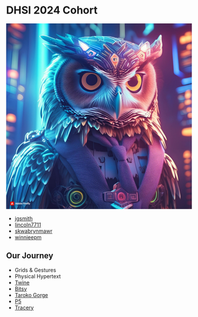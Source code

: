 # DHSI 2024 Cohort

![Owl generated with Firefly](owl.jpg)

- [jgsmith](https://jgsmith.GitHub.io/CM-DHSI-2024/)
- [lincoln7711](https://lincoln7711.github.io/DHSI_CM_Showcase/)
- [skwabrynmawr](https://skwabrynmawr.github.io/SUEY/)
- [winnieepm](https://winnieepm.github.io/dhsi24/)

## Our Journey

- Grids & Gestures
- Physical Hypertext
- [Twine](DHSIDemo.html)
- [Bitsy](bitsydhsi.html)
- [Taroko Gorge](taroko-gorge.html)
- [P5](escape/index.html)
- [Tracery](tracery.html)
